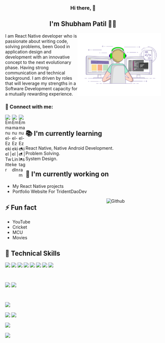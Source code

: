 <h3 align="center">
Hi there, 👋 
</h3>

<h2 align="center">
I'm Shubham Patil 👨‍💻
</h2> 

<img align="right" alt="GIF" src="https://raw.githubusercontent.com/devSouvik/devSouvik/master/gif3.gif" width="270" />

I am React Native developer who is passionate about writing code, solving problems, been Good in application design and development with an innovative concept to the next evolutionary phase.  Having strong communication and technical background. I am driven by roles that will leverage my strengths in a Software Development capacity for a mutually rewarding experience.

### 🤝 Connect with me:


<a href="https://twitter.com/Omkar_lhr_9595"><img align="left" alt="Emmanuel-Ezekiel  | Twitter" width="22px" src="https://cdn.jsdelivr.net/npm/simple-icons@v3/icons/twitter.svg" /></a>
<a href="https://www.linkedin.com/in/omkar-lohar-3a8848153/"><img align="left" alt="Emmanuel-Ezekiel  | LinkedIn" width="22px" src="https://cdn.jsdelivr.net/npm/simple-icons@v3/icons/linkedin.svg" /></a>
<a href="https://instagram.com/omkar_lhr_9595"><img align="left" alt="Emmanuel-Ezekiel  | Instagram" width="22px" src="https://cdn.jsdelivr.net/npm/simple-icons@v3/icons/instagram.svg" /></a>

</br>

## 📚  I'm currently learning

- React Native, Native Android Development.
- Problem Solving.
- System Design.

## 🔭 I'm currently working on

- My React Native projects
- Portfolio Website For TridentDaoDev

<img width="35%" align="right" alt="Github" src="https://user-images.githubusercontent.com/48678280/88862734-4903af80-d201-11ea-968b-9c939d88a37c.gif" />

## ⚡ Fun fact

- YouTube
- Cricket
- MCU
- Movies

## 💼 Technical Skills

![](https://img.shields.io/badge/Code-React--Native-informational?style=flat&logo=react&color=61DAFB)
![](https://img.shields.io/badge/Code-Android-informational?style=flat&logo=android&color=00FF00)
![](https://img.shields.io/badge/Code-React-informational?style=flat&logo=react&color=61DAFB)
![](https://img.shields.io/badge/Code-JavaScript-informational?style=flat&logo=JavaScript&color=F7DF1E)
![](https://img.shields.io/badge/Code-HTML5-informational?style=flat&logo=HTML5&color=E34F26)
![](https://img.shields.io/badge/Code-C++-informational?style=flat&logo=cplusplus&color=E34F26)
![](https://img.shields.io/badge/Code-C-informational?style=flat&logo=c&color=E34F26)
![](https://img.shields.io/badge/Code-Java-informational?style=flat&logo=java&color=E34F26)

</br>

![](https://img.shields.io/badge/Style-Bootstrap-informational?style=flat&logo=Bootstrap&color=7952B3)
![](https://img.shields.io/badge/Style-CSS3-informational?style=flat&logo=CSS3&color=1572B6)


</br>

<!-- ![](https://img.shields.io/badge/Tools-Figma-informational?style=flat&logo=Figma&color=F24E1E) -->
![](https://img.shields.io/badge/Tools-NPM-informational?style=flat&logo=NPM&color=CB3837)
<!-- ![](https://img.shields.io/badge/Tools-Netlify-informational?style=flat&logo=netlify&color=00C7B7) -->
![](https://img.shields.io/badge/Tools-Git-informational?style=flat&logo=Git&color=F05032)
![](https://img.shields.io/badge/Tools-GitHub-informational?style=flat&logo=GitHub&color=181717)
<!-- ![](https://img.shields.io/badge/Tools-Yarn-informational?style=flat&logo=yarn&Color=white) -->
![](https://img.shields.io/badge/Tools-Visualstudio-informational?style=flat&logo=visual-studio&Color=white)


<img align="left" src="https://github-readme-stats.vercel.app/api?username=omkarlhr9595&&show_icons=true&title_color=ffffff&icon_color=bb2acf&text_color=daf7dc&bg_color=151515" /><br/><br/><br/>

[twitter]: https://twitter.com//omkar_lhr_9595/
[instagram]: https://www.instagram.com/omkar_lhr_9595/
[linkedin]: https://www.linkedin.com/in/omkar-lohar-3a8848153/
[web]: htttps://www.google.com
